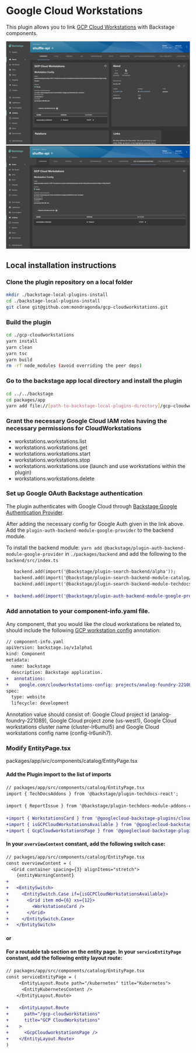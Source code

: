 # Google Cloud Workstations

This plugin allows you to link [GCP Cloud Workstations](https://cloud.google.com/workstations/docs/overview) with Backstage components.

<img src="./docs/gcpworkstations_card.png" width="800">

<img src="./docs/gcpworkstations_page.png" width="800">

## Local installation instructions

### Clone the plugin repository on a local folder

```bash
mkdir ./backstage-local-plugins-install
cd ./backstage-local-plugins-install
git clone git@github.com:mondragonda/gcp-cloudworkstations.git
```

### Build the plugin

```bash
cd ./gcp-cloudworkstations
yarn install
yarn clean
yarn tsc
yarn build
rm -rf node_modules (avoid overriding the peer deps)
```

### Go to the backstage app local directory and install the plugin

```bash
cd ../../backstage
cd packages/app
yarn add file://[path-to-backstage-local-plugins-directory]/gcp-cloudworkstations
```

### Grant the necessary Google Cloud IAM roles having the necessary permissions for CloudWorkstations

- workstations.workstations.list
- workstations.workstations.get
- workstations.workstations.start
- workstations.workstations.stop
- workstations.workstations.use (launch and use workstations within the plugin)
- workstations.workstations.delete

### Set up Google OAuth Backstage authentication

The plugin authenticates with Google Cloud through [Backstage Google Authentication Provider](https://backstage.io/docs/auth/google/provider).

After adding the necessary config for Google Auth given in the link above. Add the 
`plugin-auth-backend-module-google-provider` to the backend module.

To install the backend module: `yarn add @backstage/plugin-auth-backend-module-google-provider` in `./packages/backend`
and add the following to the `backend/src/index.ts`

```diff
   backend.add(import('@backstage/plugin-search-backend/alpha'));
   backend.add(import('@backstage/plugin-search-backend-module-catalog/alpha'));
   backend.add(import('@backstage/plugin-search-backend-module-techdocs/alpha'));

+  backend.add(import('@backstage/plugin-auth-backend-module-google-provider'));
```



### Add annotation to your component-info.yaml file.

Any component, that you would like the cloud workstations be related to, should include the following [GCP workstation config](https://cloud.google.com/workstations/docs/quickstart-set-up-workstations-console) annotation:

```diff
// component-info.yaml
apiVersion: backstage.io/v1alpha1
kind: Component
metadata:
  name: backstage
  description: Backstage application.
+  annotations:
+    google.com/cloudworkstations-config: projects/analog-foundry-221089/locations/us-west1/workstationClusters/cluster-lr6umul5/workstationConfigs/config-lr6unih7
spec:
  type: website
  lifecycle: development
```

Annotation value should consist of: Google Cloud project id (analog-foundry-221089), Google Cloud project zone (us-west1), Google Cloud workstations cluster name (cluster-lr6umul5) and Google Cloud workstations config name (config-lr6unih7).

### Modify EntityPage.tsx

packages/app/src/components/catalog/EntityPage.tsx

#### Add the Plugin import to the list of imports

```diff
// packages/app/src/components/catalog/EntityPage.tsx
import { TechDocsAddons } from '@backstage/plugin-techdocs-react';

import { ReportIssue } from '@backstage/plugin-techdocs-module-addons-contrib';

+import { WorkstationsCard } from '@googlecloud-backstage-plugins/cloudworkstations';
+import { isGCPCloudWorkstationsAvailable } from '@googlecloud-backstage-plugins/cloudworkstations';
+import { GcpCloudworkstationsPage } from '@googlecloud-backstage-plugins/cloudworkstations';
```

#### In your `overviewContent` constant, add the following switch case:

```diff
// packages/app/src/components/catalog/EntityPage.tsx
const overviewContent = (
  <Grid container spacing={3} alignItems="stretch">
    {entityWarningContent}
+
+   <EntitySwitch>
+     <EntitySwitch.Case if={isGCPCloudWorkstationsAvailable}>
+       <Grid item md={6} xs={12}>
+         <WorkstationsCard />
+       </Grid>
+     </EntitySwitch.Case>
+   </EntitySwitch>
```

#### or

#### For a routable tab section on the entity page. In your `serviceEntityPage` constant, add the following entity layout route:

```diff
// packages/app/src/components/catalog/EntityPage.tsx
const serviceEntityPage = (
     <EntityLayout.Route path="/kubernetes" title="Kubernetes">
      <EntityKubernetesContent />
    </EntityLayout.Route>

+    <EntityLayout.Route
+      path="/gcp-cloudworkstations"
+      title="GCP CloudWorkstations"
+    >
+      <GcpCloudworkstationsPage />
+    </EntityLayout.Route>
)
```
